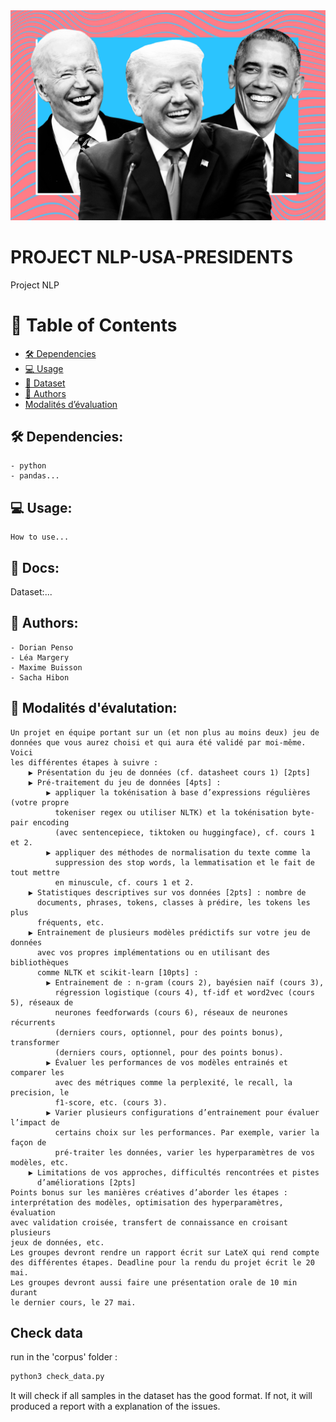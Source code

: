 
<div align="center">
  <!-- You are encouraged to replace this logo with your own! Otherwise you can also remove it. -->
  <img src="images/presidents.jpg" alt="logo" width="600"  height="auto" />
  <br/>
</div>


# PROJECT NLP-USA-PRESIDENTS

Project NLP

<!-- TABLE OF CONTENTS -->

# 📗 Table of Contents

- [🛠 Dependencies](#dependencies)
- [💻 Usage](#usage)
- [📖 Dataset](#dataset)
- [👥 Authors](#authors)
- [Modalités d’évaluation](#modalités)


## 🛠 Dependencies: <a name="dependencies"></a>
    - python
    - pandas...

## 💻 Usage: <a name="usage"></a>
    How to use...

## 📖 Docs: <a name="dataset"></a>
Dataset:...


## 👥 Authors: <a name="authors"></a>
    - Dorian Penso
    - Léa Margery
    - Maxime Buisson
    - Sacha Hibon


## 👥 Modalités d'évalutation: <a name="modalités"></a>

    Un projet en équipe portant sur un (et non plus au moins deux) jeu de
    données que vous aurez choisi et qui aura été validé par moi-même. Voici
    les différentes étapes à suivre :
        ▶ Présentation du jeu de données (cf. datasheet cours 1) [2pts]
        ▶ Pré-traitement du jeu de données [4pts] :
            ▶ appliquer la tokénisation à base d’expressions régulières (votre propre
              tokeniser regex ou utiliser NLTK) et la tokénisation byte-pair encoding
              (avec sentencepiece, tiktoken ou huggingface), cf. cours 1 et 2.
            ▶ appliquer des méthodes de normalisation du texte comme la
              suppression des stop words, la lemmatisation et le fait de tout mettre
              en minuscule, cf. cours 1 et 2.
        ▶ Statistiques descriptives sur vos données [2pts] : nombre de
          documents, phrases, tokens, classes à prédire, les tokens les plus
          fréquents, etc.
        ▶ Entrainement de plusieurs modèles prédictifs sur votre jeu de données
          avec vos propres implémentations ou en utilisant des bibliothèques
          comme NLTK et scikit-learn [10pts] :
            ▶ Entrainement de : n-gram (cours 2), bayésien naïf (cours 3),
              régression logistique (cours 4), tf-idf et word2vec (cours 5), réseaux de
              neurones feedforwards (cours 6), réseaux de neurones récurrents
              (derniers cours, optionnel, pour des points bonus), transformer
              (derniers cours, optionnel, pour des points bonus).
            ▶ Évaluer les performances de vos modèles entrainés et comparer les
              avec des métriques comme la perplexité, le recall, la precision, le
              f1-score, etc. (cours 3).
            ▶ Varier plusieurs configurations d’entrainement pour évaluer l’impact de
              certains choix sur les performances. Par exemple, varier la façon de
              pré-traiter les données, varier les hyperparamètres de vos modèles, etc.
        ▶ Limitations de vos approches, difficultés rencontrées et pistes
          d’améliorations [2pts]
    Points bonus sur les manières créatives d’aborder les étapes :
    interprétation des modèles, optimisation des hyperparamètres, évaluation
    avec validation croisée, transfert de connaissance en croisant plusieurs
    jeux de données, etc.
    Les groupes devront rendre un rapport écrit sur LateX qui rend compte
    des différentes étapes. Deadline pour la rendu du projet écrit le 20 mai.
    Les groupes devront aussi faire une présentation orale de 10 min durant
    le dernier cours, le 27 mai.


## Check data

run in the 'corpus' folder :

```py
python3 check_data.py
```

It will check if all samples in the dataset has the good format.
If not, it will produced a report with a explanation of the issues. 
